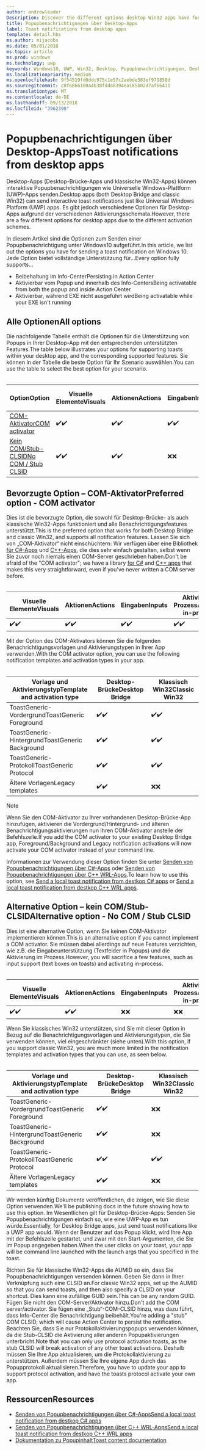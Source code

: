 ```yaml
---
author: andrewleader
Description: Discover the different options desktop Win32 apps have for sending toast notifications
title: Popupbenachrichtigungen über Desktop-Apps
label: Toast notifications from desktop apps
template: detail.hbs
ms.author: mijacobs
ms.date: 05/01/2018
ms.topic: article
ms.prod: windows
ms.technology: uwp
keywords: Windows10, UWP, Win32, Desktop, Popupbenachrichtigungen, Desktop-Brücke, Optionen zum Senden von Popups, COM-Server, COM-Aktivator, COM, gefälschter COM, kein COM, ohne COM, Senden von Popupbenachrichtigungen
ms.localizationpriority: medium
ms.openlocfilehash: 9f54519fd0ddc975c1e57c2aebde583ef971850d
ms.sourcegitcommit: c8f6866100a4b38fdda8394ea185b02d7af66411
ms.translationtype: MT
ms.contentlocale: de-DE
ms.lasthandoff: 09/13/2018
ms.locfileid: "3962398"
---
```

# <a name="toast-notifications-from-desktop-apps"></a><span data-ttu-id="b585d-103">Popupbenachrichtigungen über Desktop-Apps</span><span class="sxs-lookup"><span data-stu-id="b585d-103">Toast notifications from desktop apps</span></span>

<span data-ttu-id="b585d-104">Desktop-Apps (Desktop-Brücke-Apps und klassische Win32-Apps) können interaktive Popupbenachrichtigungen wie Universelle Windows-Plattform (UWP)-Apps senden.</span><span class="sxs-lookup"><span data-stu-id="b585d-104">Desktop apps (both Desktop Bridge and classic Win32) can send interactive toast notifications just like Universal Windows Platform (UWP) apps.</span></span> <span data-ttu-id="b585d-105">Es gibt jedoch verschiedene Optionen für Desktop-Apps aufgrund der verschiedenen Aktivierungsschemata.</span><span class="sxs-lookup"><span data-stu-id="b585d-105">However, there are a few different options for desktop apps due to the different activation schemes.</span></span>

<span data-ttu-id="b585d-106">In diesem Artikel sind die Optionen zum Senden einer Popupbenachrichtigung unter Windows10 aufgeführt.</span><span class="sxs-lookup"><span data-stu-id="b585d-106">In this article, we list out the options you have for sending a toast notification on Windows 10.</span></span> <span data-ttu-id="b585d-107">Jede Option bietet vollständige Unterstützung für...</span><span class="sxs-lookup"><span data-stu-id="b585d-107">Every option fully supports...</span></span>

* <span data-ttu-id="b585d-108">Beibehaltung im Info-Center</span><span class="sxs-lookup"><span data-stu-id="b585d-108">Persisting in Action Center</span></span>
* <span data-ttu-id="b585d-109">Aktivierbar vom Popup und innerhalb des Info-Centers</span><span class="sxs-lookup"><span data-stu-id="b585d-109">Being activatable from both the popup and inside Action Center</span></span>
* <span data-ttu-id="b585d-110">Aktivierbar, während EXE nicht ausgeführt wird</span><span class="sxs-lookup"><span data-stu-id="b585d-110">Being activatable while your EXE isn't running</span></span>

## <a name="all-options"></a><span data-ttu-id="b585d-111">Alle Optionen</span><span class="sxs-lookup"><span data-stu-id="b585d-111">All options</span></span>

<span data-ttu-id="b585d-112">Die nachfolgende Tabelle enthält die Optionen für die Unterstützung von Popups in Ihrer Desktop-App mit den entsprechenden unterstützten Features.</span><span class="sxs-lookup"><span data-stu-id="b585d-112">The table below illustrates your options for supporting toasts within your desktop app, and the corresponding supported features.</span></span> <span data-ttu-id="b585d-113">Sie können in der Tabelle die beste Option für Ihr Szenario auswählen.</span><span class="sxs-lookup"><span data-stu-id="b585d-113">You can use the table to select the best option for your scenario.</span></span><br/><br/>

| <span data-ttu-id="b585d-114">Option</span><span class="sxs-lookup"><span data-stu-id="b585d-114">Option</span></span> | <span data-ttu-id="b585d-115">Visuelle Elemente</span><span class="sxs-lookup"><span data-stu-id="b585d-115">Visuals</span></span> | <span data-ttu-id="b585d-116">Aktionen</span><span class="sxs-lookup"><span data-stu-id="b585d-116">Actions</span></span> | <span data-ttu-id="b585d-117">Eingaben</span><span class="sxs-lookup"><span data-stu-id="b585d-117">Inputs</span></span> | <span data-ttu-id="b585d-118">Aktiviert im Prozess</span><span class="sxs-lookup"><span data-stu-id="b585d-118">Activates in-process</span></span> |
| -- | -- | -- | -- | -- |
| [<span data-ttu-id="b585d-119">COM-Aktivator</span><span class="sxs-lookup"><span data-stu-id="b585d-119">COM activator</span></span>](#preferred-option---com-activator) | <span data-ttu-id="b585d-120">✔️</span><span class="sxs-lookup"><span data-stu-id="b585d-120">✔️</span></span> | <span data-ttu-id="b585d-121">✔️</span><span class="sxs-lookup"><span data-stu-id="b585d-121">✔️</span></span> | <span data-ttu-id="b585d-122">✔️</span><span class="sxs-lookup"><span data-stu-id="b585d-122">✔️</span></span> | <span data-ttu-id="b585d-123">✔️</span><span class="sxs-lookup"><span data-stu-id="b585d-123">✔️</span></span> |
| [<span data-ttu-id="b585d-124">Kein COM/Stub-CLSID</span><span class="sxs-lookup"><span data-stu-id="b585d-124">No COM / Stub CLSID</span></span>](#alternative-option---no-com--stub-clsid) | <span data-ttu-id="b585d-125">✔️</span><span class="sxs-lookup"><span data-stu-id="b585d-125">✔️</span></span> | <span data-ttu-id="b585d-126">✔️</span><span class="sxs-lookup"><span data-stu-id="b585d-126">✔️</span></span> | <span data-ttu-id="b585d-127">❌</span><span class="sxs-lookup"><span data-stu-id="b585d-127">❌</span></span> | <span data-ttu-id="b585d-128">❌</span><span class="sxs-lookup"><span data-stu-id="b585d-128">❌</span></span> |


## <a name="preferred-option---com-activator"></a><span data-ttu-id="b585d-129">Bevorzugte Option – COM-Aktivator</span><span class="sxs-lookup"><span data-stu-id="b585d-129">Preferred option - COM activator</span></span>

<span data-ttu-id="b585d-130">Dies ist die bevorzugte Option, die sowohl für Desktop-Brücke- als auch klassische Win32-Apps funktioniert und alle Benachrichtigungsfeatures unterstützt.</span><span class="sxs-lookup"><span data-stu-id="b585d-130">This is the preferred option that works for both Desktop Bridge and classic Win32, and supports all notification features.</span></span> <span data-ttu-id="b585d-131">Lassen Sie sich von „COM-Aktivator“ nicht einschüchtern: Wir verfügen über eine Bibliothek [für C#-Apps](send-local-toast-desktop.md) und [C++-Apps](send-local-toast-desktop-cpp-wrl.md), die dies sehr einfach gestalten, selbst wenn Sie zuvor noch niemals einen COM-Server geschrieben haben.</span><span class="sxs-lookup"><span data-stu-id="b585d-131">Don't be afraid of the "COM activator"; we have a library [for C#](send-local-toast-desktop.md) and [C++ apps](send-local-toast-desktop-cpp-wrl.md) that makes this very straightforward, even if you've never written a COM server before.</span></span><br/><br/>

| <span data-ttu-id="b585d-132">Visuelle Elemente</span><span class="sxs-lookup"><span data-stu-id="b585d-132">Visuals</span></span> | <span data-ttu-id="b585d-133">Aktionen</span><span class="sxs-lookup"><span data-stu-id="b585d-133">Actions</span></span> | <span data-ttu-id="b585d-134">Eingaben</span><span class="sxs-lookup"><span data-stu-id="b585d-134">Inputs</span></span> | <span data-ttu-id="b585d-135">Aktiviert im Prozess</span><span class="sxs-lookup"><span data-stu-id="b585d-135">Activates in-process</span></span> |
| -- | -- | -- | -- |
| <span data-ttu-id="b585d-136">✔️</span><span class="sxs-lookup"><span data-stu-id="b585d-136">✔️</span></span> | <span data-ttu-id="b585d-137">✔️</span><span class="sxs-lookup"><span data-stu-id="b585d-137">✔️</span></span> | <span data-ttu-id="b585d-138">✔️</span><span class="sxs-lookup"><span data-stu-id="b585d-138">✔️</span></span> | <span data-ttu-id="b585d-139">✔️</span><span class="sxs-lookup"><span data-stu-id="b585d-139">✔️</span></span> |

<span data-ttu-id="b585d-140">Mit der Option des COM-Aktivators können Sie die folgenden Benachrichtigungsvorlagen und Aktivierungstypen in Ihrer App verwenden.</span><span class="sxs-lookup"><span data-stu-id="b585d-140">With the COM activator option, you can use the following notification templates and activation types in your app.</span></span><br/><br/>

| <span data-ttu-id="b585d-141">Vorlage und Aktivierungstyp</span><span class="sxs-lookup"><span data-stu-id="b585d-141">Template and activation type</span></span> | <span data-ttu-id="b585d-142">Desktop-Brücke</span><span class="sxs-lookup"><span data-stu-id="b585d-142">Desktop Bridge</span></span> | <span data-ttu-id="b585d-143">Klassisch Win32</span><span class="sxs-lookup"><span data-stu-id="b585d-143">Classic Win32</span></span> |
| -- | -- | -- |
| <span data-ttu-id="b585d-144">ToastGeneric-Vordergrund</span><span class="sxs-lookup"><span data-stu-id="b585d-144">ToastGeneric Foreground</span></span> | <span data-ttu-id="b585d-145">✔️</span><span class="sxs-lookup"><span data-stu-id="b585d-145">✔️</span></span> | <span data-ttu-id="b585d-146">✔️</span><span class="sxs-lookup"><span data-stu-id="b585d-146">✔️</span></span> |
| <span data-ttu-id="b585d-147">ToastGeneric-Hintergrund</span><span class="sxs-lookup"><span data-stu-id="b585d-147">ToastGeneric Background</span></span> | <span data-ttu-id="b585d-148">✔️</span><span class="sxs-lookup"><span data-stu-id="b585d-148">✔️</span></span> | <span data-ttu-id="b585d-149">✔️</span><span class="sxs-lookup"><span data-stu-id="b585d-149">✔️</span></span> |
| <span data-ttu-id="b585d-150">ToastGeneric-Protokoll</span><span class="sxs-lookup"><span data-stu-id="b585d-150">ToastGeneric Protocol</span></span> | <span data-ttu-id="b585d-151">✔️</span><span class="sxs-lookup"><span data-stu-id="b585d-151">✔️</span></span> | <span data-ttu-id="b585d-152">✔️</span><span class="sxs-lookup"><span data-stu-id="b585d-152">✔️</span></span> |
| <span data-ttu-id="b585d-153">Ältere Vorlagen</span><span class="sxs-lookup"><span data-stu-id="b585d-153">Legacy templates</span></span> | <span data-ttu-id="b585d-154">✔️</span><span class="sxs-lookup"><span data-stu-id="b585d-154">✔️</span></span> | <span data-ttu-id="b585d-155">❌</span><span class="sxs-lookup"><span data-stu-id="b585d-155">❌</span></span> |

> [!NOTE]
> <span data-ttu-id="b585d-156">Wenn Sie den COM-Aktivator zu Ihrer vorhandenen Desktop-Brücke-App hinzufügen, aktivieren die Vordergrund/Hintergrund- und älteren Benachrichtigungsaktivierungen nun Ihren COM-Aktivator anstelle der Befehlszeile.</span><span class="sxs-lookup"><span data-stu-id="b585d-156">If you add the COM activator to your existing Desktop Bridge app, Foreground/Background and Legacy notification activations will now activate your COM activator instead of your command line.</span></span>

<span data-ttu-id="b585d-157">Informationen zur Verwendung dieser Option finden Sie unter [Senden von Popupbenachrichtigungen über C#-Apps](send-local-toast-desktop.md) oder [Senden von Popupbenachrichtigungen über C++ WRL-Apps](send-local-toast-desktop-cpp-wrl.md).</span><span class="sxs-lookup"><span data-stu-id="b585d-157">To learn how to use this option, see [Send a local toast notification from destkop C# apps](send-local-toast-desktop.md) or [Send a local toast notification from destkop C++ WRL apps](send-local-toast-desktop-cpp-wrl.md).</span></span>


## <a name="alternative-option---no-com--stub-clsid"></a><span data-ttu-id="b585d-158">Alternative Option – kein COM/Stub-CLSID</span><span class="sxs-lookup"><span data-stu-id="b585d-158">Alternative option - No COM / Stub CLSID</span></span>

<span data-ttu-id="b585d-159">Dies ist eine alternative Option, wenn Sie keinen COM-Aktivator implementieren können.</span><span class="sxs-lookup"><span data-stu-id="b585d-159">This is an alternative option if you cannot implement a COM activator.</span></span> <span data-ttu-id="b585d-160">Sie müssen dabei allerdings auf neue Features verzichten, wie z.B. die Eingabeunterstützung (Textfelder in Popups) und die Aktivierung im Prozess.</span><span class="sxs-lookup"><span data-stu-id="b585d-160">However, you will sacrifice a few features, such as input support (text boxes on toasts) and activating in-process.</span></span><br/><br/>

| <span data-ttu-id="b585d-161">Visuelle Elemente</span><span class="sxs-lookup"><span data-stu-id="b585d-161">Visuals</span></span> | <span data-ttu-id="b585d-162">Aktionen</span><span class="sxs-lookup"><span data-stu-id="b585d-162">Actions</span></span> | <span data-ttu-id="b585d-163">Eingaben</span><span class="sxs-lookup"><span data-stu-id="b585d-163">Inputs</span></span> | <span data-ttu-id="b585d-164">Aktiviert im Prozess</span><span class="sxs-lookup"><span data-stu-id="b585d-164">Activates in-process</span></span> |
| -- | -- | -- | -- |
| <span data-ttu-id="b585d-165">✔️</span><span class="sxs-lookup"><span data-stu-id="b585d-165">✔️</span></span> | <span data-ttu-id="b585d-166">✔️</span><span class="sxs-lookup"><span data-stu-id="b585d-166">✔️</span></span> | <span data-ttu-id="b585d-167">❌</span><span class="sxs-lookup"><span data-stu-id="b585d-167">❌</span></span> | <span data-ttu-id="b585d-168">❌</span><span class="sxs-lookup"><span data-stu-id="b585d-168">❌</span></span> |

<span data-ttu-id="b585d-169">Wenn Sie klassisches Win32 unterstützen, sind Sie mit dieser Option in Bezug auf die Benachrichtigungsvorlagen und Aktivierungstypen, die Sie verwenden können, viel eingeschränkter (siehe unten).</span><span class="sxs-lookup"><span data-stu-id="b585d-169">With this option, if you support classic Win32, you are much more limited in the notification templates and activation types that you can use, as seen below.</span></span><br/><br/>

| <span data-ttu-id="b585d-170">Vorlage und Aktivierungstyp</span><span class="sxs-lookup"><span data-stu-id="b585d-170">Template and activation type</span></span> | <span data-ttu-id="b585d-171">Desktop-Brücke</span><span class="sxs-lookup"><span data-stu-id="b585d-171">Desktop Bridge</span></span> | <span data-ttu-id="b585d-172">Klassisch Win32</span><span class="sxs-lookup"><span data-stu-id="b585d-172">Classic Win32</span></span> |
| -- | -- | -- |
| <span data-ttu-id="b585d-173">ToastGeneric-Vordergrund</span><span class="sxs-lookup"><span data-stu-id="b585d-173">ToastGeneric Foreground</span></span> | <span data-ttu-id="b585d-174">✔️</span><span class="sxs-lookup"><span data-stu-id="b585d-174">✔️</span></span> | <span data-ttu-id="b585d-175">❌</span><span class="sxs-lookup"><span data-stu-id="b585d-175">❌</span></span> |
| <span data-ttu-id="b585d-176">ToastGeneric-Hintergrund</span><span class="sxs-lookup"><span data-stu-id="b585d-176">ToastGeneric Background</span></span> | <span data-ttu-id="b585d-177">✔️</span><span class="sxs-lookup"><span data-stu-id="b585d-177">✔️</span></span> | <span data-ttu-id="b585d-178">❌</span><span class="sxs-lookup"><span data-stu-id="b585d-178">❌</span></span> |
| <span data-ttu-id="b585d-179">ToastGeneric-Protokoll</span><span class="sxs-lookup"><span data-stu-id="b585d-179">ToastGeneric Protocol</span></span> | <span data-ttu-id="b585d-180">✔️</span><span class="sxs-lookup"><span data-stu-id="b585d-180">✔️</span></span> | <span data-ttu-id="b585d-181">✔️</span><span class="sxs-lookup"><span data-stu-id="b585d-181">✔️</span></span> |
| <span data-ttu-id="b585d-182">Ältere Vorlagen</span><span class="sxs-lookup"><span data-stu-id="b585d-182">Legacy templates</span></span> | <span data-ttu-id="b585d-183">✔️</span><span class="sxs-lookup"><span data-stu-id="b585d-183">✔️</span></span> | <span data-ttu-id="b585d-184">❌</span><span class="sxs-lookup"><span data-stu-id="b585d-184">❌</span></span> |

<span data-ttu-id="b585d-185">Wir werden künftig Dokumente veröffentlichen, die zeigen, wie Sie diese Option verwenden.</span><span class="sxs-lookup"><span data-stu-id="b585d-185">We'll be publishing docs in the future showing how to use this option.</span></span> <span data-ttu-id="b585d-186">Im Wesentlichen gilt für Desktop-Brücke-Apps: Senden Sie Popupbenachrichtigungen einfach so, wie eine UWP-App es tun würde.</span><span class="sxs-lookup"><span data-stu-id="b585d-186">Essentially, for Desktop Bridge apps, just send toast notifications like a UWP app would.</span></span> <span data-ttu-id="b585d-187">Wenn der Benutzer auf das Popup klickt, wird Ihre App mit der Befehlszeile gestartet, und zwar mit den Start-Argumenten, die Sie im Popup angegeben haben.</span><span class="sxs-lookup"><span data-stu-id="b585d-187">When the user clicks on your toast, your app will be command line launched with the launch args that you specified in the toast.</span></span>

<span data-ttu-id="b585d-188">Richten Sie für klassische Win32-Apps die AUMID so ein, dass Sie Popupbenachrichtigungen versenden können. Geben Sie dann in Ihrer Verknüpfung auch eine CLSID an.</span><span class="sxs-lookup"><span data-stu-id="b585d-188">For classic Win32 apps, set up the AUMID so that you can send toasts, and then also specify a CLSID on your shortcut.</span></span> <span data-ttu-id="b585d-189">Dies kann eine zufällige GUID sein.</span><span class="sxs-lookup"><span data-stu-id="b585d-189">This can be any random GUID.</span></span> <span data-ttu-id="b585d-190">Fügen Sie nicht den COM-Server/Aktivator hinzu.</span><span class="sxs-lookup"><span data-stu-id="b585d-190">Don't add the COM server/activator.</span></span> <span data-ttu-id="b585d-191">Sie fügen eine „Stub“-COM-CLSID hinzu, was dazu führt, dass Info-Center die Benachrichtigung beibehält.</span><span class="sxs-lookup"><span data-stu-id="b585d-191">You're adding a "stub" COM CLSID, which will cause Action Center to persist the notification.</span></span> <span data-ttu-id="b585d-192">Beachten Sie, dass Sie nur Protokollaktivierungspopups verwenden können, da die Stub-CLSID die Aktivierung aller anderen Popupaktivierungen unterbricht.</span><span class="sxs-lookup"><span data-stu-id="b585d-192">Note that you can only use protocol activation toasts, as the stub CLSID will break activation of any other toast activations.</span></span> <span data-ttu-id="b585d-193">Deshalb müssen Sie Ihre App aktualisieren, um die Protokollaktivierung zu unterstützen. Außerdem müssen Sie Ihre eigene App durch das Popupprotokoll aktualisieren.</span><span class="sxs-lookup"><span data-stu-id="b585d-193">Therefore, you have to update your app to support protocol activation, and have the toasts protocol activate your own app.</span></span>


## <a name="resources"></a><span data-ttu-id="b585d-194">Ressourcen</span><span class="sxs-lookup"><span data-stu-id="b585d-194">Resources</span></span>

* [<span data-ttu-id="b585d-195">Senden von Popupbenachrichtigungen über C#-Apps</span><span class="sxs-lookup"><span data-stu-id="b585d-195">Send a local toast notification from destkop C# apps</span></span>](send-local-toast-desktop.md)
* [<span data-ttu-id="b585d-196">Senden von Popupbenachrichtigungen über C++ WRL-Apps</span><span class="sxs-lookup"><span data-stu-id="b585d-196">Send a local toast notification from destkop C++ WRL apps</span></span>](send-local-toast-desktop-cpp-wrl.md)
* [<span data-ttu-id="b585d-197">Dokumentation zu Popupinhalt</span><span class="sxs-lookup"><span data-stu-id="b585d-197">Toast content documentation</span></span>](adaptive-interactive-toasts.md)